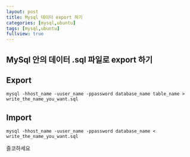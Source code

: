 ```yaml
---
layout: post
title: Mysql 데이터 export 하기
categories: [mysql,ubuntu]
tags: [mysql,ubuntu]
fullview: true
---
```


## MySql 안의 데이터 .sql 파일로 export 하기

## Export
```
mysql -hhost_name -uuser_name -ppassword database_name table_name > write_the_name_you_want.sql
```

## Import
```
mysql -hhost_name -uuser_name -ppassword database_name < write_the_name_you_want.sql
```

즐코하세요
